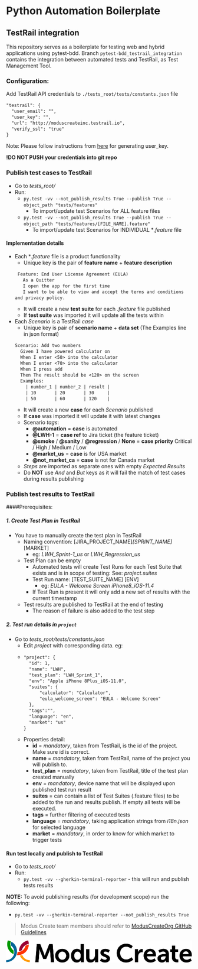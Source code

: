 # Python Automation Boilerplate

## TestRail integration
This repository serves as a boilerplate for testing web and hybrid applications using pytest-bdd.
Branch `pytest-bdd_testrail_integration` contains the integration between automated tests and TestRail, as Test Management Tool.

### Configuration:
Add TestRail API credentials to `./tests_root/tests/constants.json` file

```
"testrail": {
  "user_email": "",
  "user_key": "",
  "url": "http://moduscreateinc.testrail.io",
  "verify_ssl": "true"
}
```

Note: Please follow instructions from [here](http://docs.gurock.com/testrail-api2/accessing) for generating user_key.

**!DO NOT PUSH your credentials into git repo**
  
### Publish test cases to TestRail
- Go to *tests_root/*
- Run: 
  - ```py.test -vv --not_publish_results True --publish True --object_path "tests/features"```
    - To import/update test Scenarios for ALL feature files
  - ```py.test -vv --not_publish_results True --publish True --object_path "tests/features/[FILE_NAME].feature"``` 
    - To import/update test Scenarios for INDIVIDUAL **.feature* file
  
#### Implementation details
- Each **.feature* file is a product functionality
  - Unique key is the pair of **feature name** + **feature description**
  ```gherkin
   Feature: End User License Agreement (EULA)
     As a Quitter
     I open the app for the first time
     I want to be able to view and accept the terms and conditions and privacy policy.
  ```
  - It will create a new **test suite** for each *.feature* file published
  - If **test suite** was imported it will update all the tests within
- Each *Scenario* is a TestRail *case*
  - Unique key is pair of **scenario name** + **data set** (The Examples line in json format)
  ```gherkin
  Scenario: Add two numbers
    Given I have powered calculator on
    When I enter <50> into the calculator
    When I enter <70> into the calculator
    When I press add
    Then The result should be <120> on the screen
    Examples:
      | number_1 | number_2 | result |
      | 10       | 20       | 30     |
      | 50       | 60       | 120    |
  ```
  - It will create a new **case** for each *Scenario* published
  - If **case** was imported it will update it with latest changes
  - Scenario *tags*:
    - **@automation** = **case** is automated
    - **@LWH-1** = **case ref** to Jira ticket (the feature ticket)
    - **@smoke** / **@sanity** / **@regression** / **None** = **case priority** Critical / High / Medium / Low
    - **@market_us** = **case** is for USA market
    - **@not_market_ca** = **case** is not for Canada market
  - *Steps* are imported as separate ones with empty *Expected Results*
  - Do **NOT** use *And* and *But* keys as it will fail the match of test cases during results publishing
  
  
### Publish test results to TestRail
####Prerequisites:

##### 1. Create Test Plan in TestRail
- You have to manually create the test plan in TestRail
  - Naming convention: [JIRA_PROJECT_NAME]_[SPRINT_NAME]_[MARKET]
    - eg: *LWH_Sprint-1_us* or *LWH_Regression_us*
  - Test Plan can be empty
    - Automated tests will create Test Runs for each Test Suite that exists and is in scope of testing: See: *project.suites*
    - Test Run name: [TEST_SUITE_NAME] [ENV]
      - eg: *EULA - Welcome Screen iPhone8_iOS-11.4*
    - If Test Run is present it will only add a new set of results with the current timestamp
  - Test results are published to TestRail at the end of testing
    - The reason of failure is also added to the test step

##### 2. Test run details in `project`
- Go to *tests_root/tests/constants.json*
  - Edit *project* with corresponding data. eg:
  - ```
    "project": {
      "id": 1,
      "name": "LWH",
      "test_plan": "LWH_Sprint_1",
      "env": "Apple iPhone 8Plus_iOS-11.0",
      "suites": {
          "calculator": "Calculator",
          "eula_welcome_screen": "EULA - Welcome Screen"
      },
      "tags":"",
      "language": "en",
      "market": "us"
    }
    ```
  - Properties detail:
    - **id** = *mandatory*, taken from TestRail, is the id of the project. Make sure id is correct.
    - **name** = *mandatory*, taken from TestRail, name of the project you will publish to.
    - **test_plan** = *mandatory*, taken from TestRail, title of the test plan created manually
    - **env** = *mandatory*, device name that will be displayed upon published test run result
    - **suites** = can contain a list of Test Suites (.feature files) to be added to the run and results publish. If empty all tests will be executed.
    - **tags** = further filtering of executed tests
    - **language** = *mandatory*, taking application strings from *i18n.json* for selected language 
    - **market** = *mandatory*, in order to know for which market to trigger tests

#### Run test locally and publish to TestRail
- Go to *tests_root/*
- Run: 
    - ```py.test -vv --gherkin-terminal-reporter``` - this will run and publish tests results

**NOTE:** To avoid publishing results (for development scope) run the following:
- ```py.test -vv --gherkin-terminal-reporter --not_publish_results True```


> Modus Create team members should refer to [ModusCreateOrg GitHub Guidelines](https://docs.google.com/document/d/1eBFta4gP3-eZ4Gcpx0ww9SHAH6GrOoPSLmTFZ7R8foo/edit#heading=h.sjyqpqnsjmjl)

[![Modus Create](./images/modus.logo.svg)](https://moduscreate.com)
